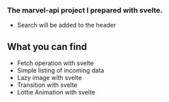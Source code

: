 ### The marvel-api project I prepared with svelte.

- Search will be added to the header

## What you can find

- Fetch operation with svelte
- Simple listing of incoming data
- Lazy image with svelte
- Transition with svelte
- Lottie Animation with svelte